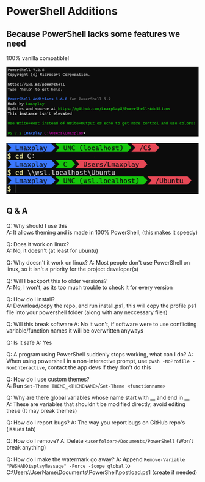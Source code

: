 # PowerShell Additions

## Because PowerShell lacks some features we need

100% vanilla compatible!

![In action](./Images/Preview160.png)

![Using theme LINEBOSS](./Images/ThemePreview.png)

## Q & A

Q: Why should I use this  
A: It allows theming and is made in 100% PowerShell, (this makes it speedy)

Q: Does it work on linux?  
A: No, it doesn't (at least for ubuntu)

Q: Why doesn't it work on linux?
A: Most people don't use PowerShell on linux, so it isn't a priority for the project developer(s)

Q: Will I backport this to older versions?  
A: No, I won't, as its too much trouble to check it for every version

Q: How do I install?  
A: Download/copy the repo, and run install.ps1, this will copy the profile.ps1 file into your powershell folder (along with any neccessary files)

Q: Will this break software
A: No it won't, if software were to use conflicting variable/function names it will be overwritten anyways

Q: Is it safe
A: Yes

Q: A program using PowerShell suddenly stops working, what can I do?
A: When using powershell in a non-interactive prompt, use `pwsh -NoProfile -NonInteractive`, contact the app devs if they don't do this

Q: How do I use custom themes?  
A: Run `Set-Theme THEME_<THEMENAME>`/`Set-Theme <functionname>`

Q: Why are there global variables whose name start with \_\_ and end in \_\_  
A: These are variables that shouldn't be modified directly, avoid editing these (It may break themes)

Q: How do I report bugs?
A: The way you report bugs on GitHub repo's (issues tab)

Q: How do I remove?
A: Delete `<userfolder>/Documents/PowerShell` (Won't break anything)

Q: How do I make the watermark go away?
A: Append `Remove-Variable "PWSHADDisplayMessage" -Force -Scope global` to C:\Users\UserName\Documents\PowerShell\postload.ps1 (create if needed)
